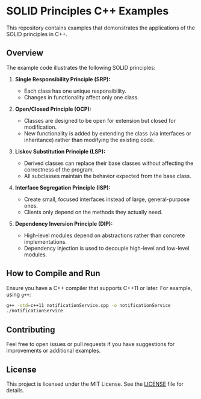 # SOLID Principles C++ Examples

This repository contains examples that demonstrates the applications of the SOLID principles in C++.

## Overview

The example code illustrates the following SOLID principles:

1. **Single Responsibility Principle (SRP):**
   - Each class has one unique responsibility.
   - Changes in functionality affect only one class.

2. **Open/Closed Principle (OCP):**
   - Classes are designed to be open for extension but closed for modification.
   - New functionality is added by extending the class (via interfaces or inheritance) rather than modifying the existing code.

3. **Liskov Substitution Principle (LSP):**
   - Derived classes can replace their base classes without affecting the correctness of the program.
   - All subclasses maintain the behavior expected from the base class.

4. **Interface Segregation Principle (ISP):**
   - Create small, focused interfaces instead of large, general-purpose ones.
   - Clients only depend on the methods they actually need.

5. **Dependency Inversion Principle (DIP):**
   - High-level modules depend on abstractions rather than concrete implementations.
   - Dependency injection is used to decouple high-level and low-level modules.

## How to Compile and Run

Ensure you have a C++ compiler that supports C++11 or later. For example, using `g++`:

```bash
g++ -std=c++11 notificationService.cpp -o notificationService
./notificationService
```

## Contributing

Feel free to open issues or pull requests if you have suggestions for improvements or additional examples.

## License

This project is licensed under the MIT License. See the [LICENSE](/LICENSE) file for details.
